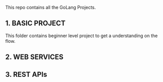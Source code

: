 This repo contains all the GoLang Projects.

## 1. BASIC PROJECT
This folder contains beginner level project to get a understanding on the flow.

## 2. WEB SERVICES

## 3. REST APIs
